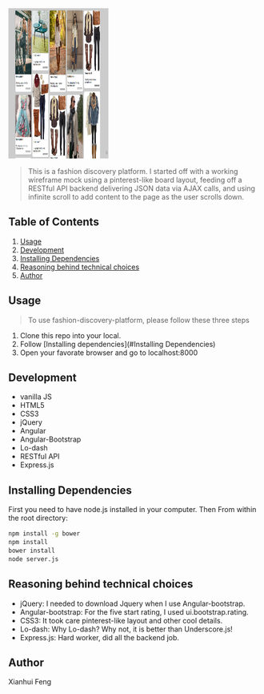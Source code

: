 <img src="public/demo.png" width="200" height="300">

> This is a fashion discovery platform. I started off with a working wireframe mock using a pinterest-like board layout, feeding off a RESTful API backend delivering JSON data via AJAX calls, and using infinite scroll to add content to the page as the user scrolls down.

## Table of Contents


1. [Usage](#usage)
2. [Development](#development)
3. [Installing Dependencies](#installing-dependencies)
4. [Reasoning behind technical choices](#reasoning-behind-technical-choices)
5. [Author](#author)

## Usage

> To use fashion-discovery-platform, please follow these three steps

1. Clone this repo into your local.
2. Follow [Installing dependencies](#Installing Dependencies)
3. Open your favorate browser and go to localhost:8000

## Development
- vanilla JS
- HTML5
- CSS3
- jQuery 
- Angular
- Angular-Bootstrap
- Lo-dash 
- RESTful API
- Express.js

## Installing Dependencies

First you need to have node.js installed in your computer.
Then From within the root directory:

```sh
npm install -g bower
npm install
bower install
node server.js
```

## Reasoning behind technical choices
- jQuery: I needed to download Jquery when I use Angular-bootstrap.
- Angular-bootstrap: For the five start rating, I used ui.bootstrap.rating.
- CSS3: It took care pinterest-like layout and other cool details. 
- Lo-dash: Why Lo-dash? Why not, it is better than Underscore.js!
- Express.js: Hard worker, did all the backend job. 

## Author
Xianhui Feng 